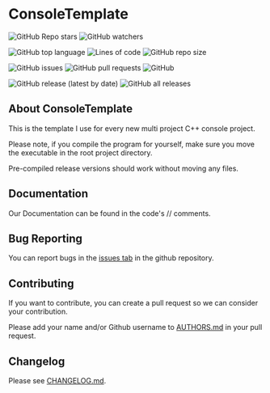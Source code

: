# ConsoleTemplate

![GitHub Repo stars](https://img.shields.io/github/stars/CMDR-JohnAlex/ConsoleTemplate?style=social)
![GitHub watchers](https://img.shields.io/github/watchers/CMDR-JohnAlex/ConsoleTemplate?style=social)

![GitHub top language](https://img.shields.io/github/languages/top/CMDR-JohnAlex/ConsoleTemplate)
![Lines of code](https://img.shields.io/tokei/lines/github/CMDR-JohnAlex/ConsoleTemplate)
![GitHub repo size](https://img.shields.io/github/repo-size/CMDR-JohnAlex/ConsoleTemplate)

![GitHub issues](https://img.shields.io/github/issues/CMDR-JohnAlex/ConsoleTemplate)
![GitHub pull requests](https://img.shields.io/github/issues-pr/CMDR-JohnAlex/ConsoleTemplate)
![GitHub](https://img.shields.io/github/license/CMDR-JohnAlex/ConsoleTemplate)

![GitHub release (latest by date)](https://img.shields.io/github/v/release/CMDR-JohnAlex/ConsoleTemplate)
![GitHub all releases](https://img.shields.io/github/downloads/CMDR-JohnAlex/ConsoleTemplate/total)

## About ConsoleTemplate

This is the template I use for every new multi project C++ console project.

Please note, if you compile the program for yourself, make sure you move the executable in the root project directory.

Pre-compiled release versions should work without moving any files.

## Documentation

Our Documentation can be found in the code's // comments.

## Bug Reporting

You can report bugs in the [issues tab](https://github.com/CMDR-JohnAlex/ConsoleTemplate/issues) in the github repository.

## Contributing

If you want to contribute, you can create a pull request so we can consider your contribution.

Please add your name and/or Github username to [AUTHORS.md](AUTHORS.md) in your pull request.

## Changelog

Please see [CHANGELOG.md](CHANGELOG.md).
